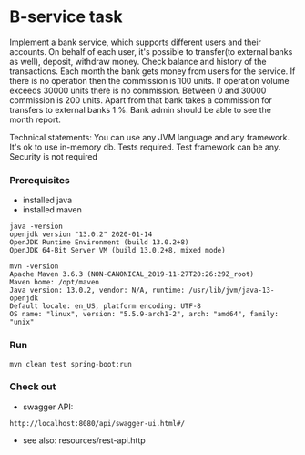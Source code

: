 # B-service task

Implement a bank service, which supports different users and their accounts. On behalf of each user, 
it's possible to transfer(to external banks as well), deposit, withdraw money. Check balance and history 
of the transactions. Each month the bank gets money from users for the service. If there is no operation 
then the commission is 100 units. If operation volume exceeds 30000 units there is no commission. Between 
0 and 30000 commission is 200 units. Apart from that bank takes a commission for transfers to external 
banks 1 %. Bank admin should be able to see the month report.

Technical statements: You can use any JVM language and any framework. It's ok to use in-memory db. 
Tests required. Test framework can be any. Security is not required

### Prerequisites 
* installed java
* installed maven

```
java -version
openjdk version "13.0.2" 2020-01-14
OpenJDK Runtime Environment (build 13.0.2+8)
OpenJDK 64-Bit Server VM (build 13.0.2+8, mixed mode)
```

```
mvn -version
Apache Maven 3.6.3 (NON-CANONICAL_2019-11-27T20:26:29Z_root)
Maven home: /opt/maven
Java version: 13.0.2, vendor: N/A, runtime: /usr/lib/jvm/java-13-openjdk
Default locale: en_US, platform encoding: UTF-8
OS name: "linux", version: "5.5.9-arch1-2", arch: "amd64", family: "unix"
```

### Run
```
mvn clean test spring-boot:run
```

### Check out
* swagger API:
```
http://localhost:8080/api/swagger-ui.html#/
```
* see also: resources/rest-api.http